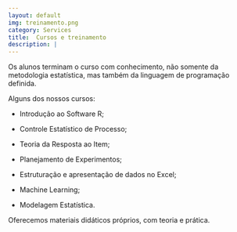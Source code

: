 ```yaml
---
layout: default
img: treinamento.png
category: Services
title:  Cursos e treinamento
description: |
---
```

Os alunos terminam o curso com conhecimento, não somente da metodologia estatística, mas também da linguagem de programação definida.

Alguns dos nossos cursos:

- Introdução ao Software R;

- Controle Estatístico de Processo;

- Teoria da Resposta ao Item;

- Planejamento de Experimentos;

- Estruturação e apresentação de dados no Excel;

- Machine Learning;

- Modelagem Estatística.

Oferecemos materiais didáticos próprios, com teoria e prática.
